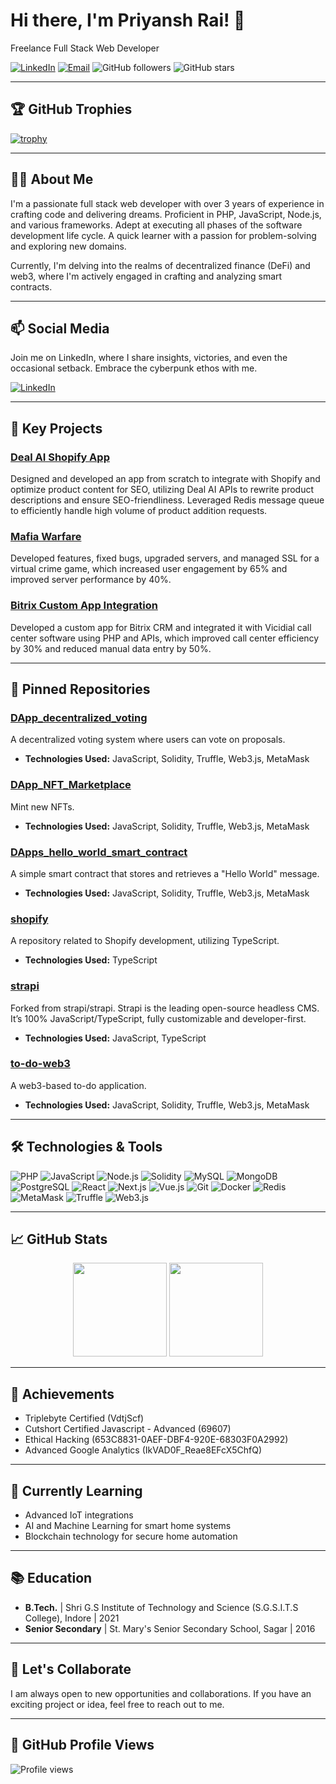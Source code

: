# Hi there, I'm Priyansh Rai! 👋

Freelance Full Stack Web Developer

[![LinkedIn](https://img.shields.io/badge/LinkedIn-Profile-blue)](https://www.linkedin.com/in/priyansh-rai-196515168)
[![Email](https://img.shields.io/badge/Email-rai.priyansh@yahoo.in-red)](mailto:rai.priyansh@yahoo.in)
![GitHub followers](https://img.shields.io/github/followers/priyanshrai?style=social)
![GitHub stars](https://img.shields.io/github/stars/priyanshrai?style=social)

---

## 🏆 GitHub Trophies
[![trophy](https://github-profile-trophy.vercel.app/?username=priyanshrai&title=Stars,Followers,Commits,Repositories,MultipleLang,PullRequest&theme=onedark)](https://github.com/ryo-ma/github-profile-trophy)

---

## 👨‍💻 About Me

I'm a passionate full stack web developer with over 3 years of experience in crafting code and delivering dreams. Proficient in PHP, JavaScript, Node.js, and various frameworks. Adept at executing all phases of the software development life cycle. A quick learner with a passion for problem-solving and exploring new domains.

Currently, I'm delving into the realms of decentralized finance (DeFi) and web3, where I'm actively engaged in crafting and analyzing smart contracts.

---

## 📫 Social Media
Join me on LinkedIn, where I share insights, victories, and even the occasional setback. Embrace the cyberpunk ethos with me.

[![LinkedIn](https://img.shields.io/badge/LinkedIn-Profile-blue?style=for-the-badge&logo=linkedin&logoColor=white)](https://www.linkedin.com/in/priyansh-rai-196515168)

---

## 🚀 Key Projects

### [Deal AI Shopify App](https://github.com/priyanshrai/deal-ai-shopify-app)
Designed and developed an app from scratch to integrate with Shopify and optimize product content for SEO, utilizing Deal AI APIs to rewrite product descriptions and ensure SEO-friendliness. Leveraged Redis message queue to efficiently handle high volume of product addition requests.

### [Mafia Warfare](https://github.com/priyanshrai/mafia-warfare)
Developed features, fixed bugs, upgraded servers, and managed SSL for a virtual crime game, which increased user engagement by 65% and improved server performance by 40%.

### [Bitrix Custom App Integration](https://github.com/priyanshrai/bitrix-custom-app)
Developed a custom app for Bitrix CRM and integrated it with Vicidial call center software using PHP and APIs, which improved call center efficiency by 30% and reduced manual data entry by 50%.

---

## 📌 Pinned Repositories

### [DApp_decentralized_voting](https://github.com/priyanshrai/DApp_decentralized_voting)
A decentralized voting system where users can vote on proposals.
- **Technologies Used:** JavaScript, Solidity, Truffle, Web3.js, MetaMask

### [DApp_NFT_Marketplace](https://github.com/priyanshrai/DApp_NFT_Marketplace)
Mint new NFTs.
- **Technologies Used:** JavaScript, Solidity, Truffle, Web3.js, MetaMask

### [DApps_hello_world_smart_contract](https://github.com/priyanshrai/DApps_hello_world_smart_contract)
A simple smart contract that stores and retrieves a "Hello World" message.
- **Technologies Used:** JavaScript, Solidity, Truffle, Web3.js, MetaMask

### [shopify](https://github.com/priyanshrai/shopify)
A repository related to Shopify development, utilizing TypeScript.
- **Technologies Used:** TypeScript

### [strapi](https://github.com/priyanshrai/strapi)
Forked from strapi/strapi. Strapi is the leading open-source headless CMS. It’s 100% JavaScript/TypeScript, fully customizable and developer-first.
- **Technologies Used:** JavaScript, TypeScript

### [to-do-web3](https://github.com/priyanshrai/to-do-web3)
A web3-based to-do application.
- **Technologies Used:** JavaScript, Solidity, Truffle, Web3.js, MetaMask

---

## 🛠️ Technologies & Tools

![PHP](https://img.shields.io/badge/PHP-777BB4?style=for-the-badge&logo=php&logoColor=white)
![JavaScript](https://img.shields.io/badge/JavaScript-F7DF1E?style=for-the-badge&logo=javascript&logoColor=black)
![Node.js](https://img.shields.io/badge/Node.js-339933?style=for-the-badge&logo=nodedotjs&logoColor=white)
![Solidity](https://img.shields.io/badge/Solidity-363636?style=for-the-badge&logo=solidity&logoColor=white)
![MySQL](https://img.shields.io/badge/MySQL-4479A1?style=for-the-badge&logo=mysql&logoColor=white)
![MongoDB](https://img.shields.io/badge/MongoDB-47A248?style=for-the-badge&logo=mongodb&logoColor=white)
![PostgreSQL](https://img.shields.io/badge/PostgreSQL-336791?style=for-the-badge&logo=postgresql&logoColor=white)
![React](https://img.shields.io/badge/React-61DAFB?style=for-the-badge&logo=react&logoColor=black)
![Next.js](https://img.shields.io/badge/Next.js-000000?style=for-the-badge&logo=nextdotjs&logoColor=white)
![Vue.js](https://img.shields.io/badge/Vue.js-4FC08D?style=for-the-badge&logo=vuedotjs&logoColor=white)
![Git](https://img.shields.io/badge/Git-F05032?style=for-the-badge&logo=git&logoColor=white)
![Docker](https://img.shields.io/badge/Docker-2496ED?style=for-the-badge&logo=docker&logoColor=white)
![Redis](https://img.shields.io/badge/Redis-DC382D?style=for-the-badge&logo=redis&logoColor=white)
![MetaMask](https://img.shields.io/badge/MetaMask-E2761B?style=for-the-badge&logo=metamask&logoColor=white)
![Truffle](https://img.shields.io/badge/Truffle-5E4692?style=for-the-badge&logo=truffle&logoColor=white)
![Web3.js](https://img.shields.io/badge/Web3.js-F16822?style=for-the-badge&logo=web3dotjs&logoColor=white)

---

## 📈 GitHub Stats

<div align="center">
  <img height="150em" src="https://github-readme-stats.vercel.app/api?username=priyanshrai&show_icons=true&theme=tokyonight&include_all_commits=true&count_private=true"/>
  <img height="150em" src="https://github-readme-stats.vercel.app/api/top-langs/?username=priyanshrai&layout=compact&langs_count=7&theme=tokyonight"/>
</div>

---

## 📜 Achievements

- Triplebyte Certified (VdtjScf)
- Cutshort Certified Javascript - Advanced (69607)
- Ethical Hacking (653C8831-0AEF-DBF4-920E-68303F0A2992)
- Advanced Google Analytics (IkVAD0F_Reae8EFcX5ChfQ)

---

## 🌱 Currently Learning

- Advanced IoT integrations
- AI and Machine Learning for smart home systems
- Blockchain technology for secure home automation

---

## 📚 Education

- **B.Tech.** | Shri G.S Institute of Technology and Science (S.G.S.I.T.S College), Indore | 2021
- **Senior Secondary** | St. Mary's Senior Secondary School, Sagar | 2016

---

## 🤝 Let's Collaborate

I am always open to new opportunities and collaborations. If you have an exciting project or idea, feel free to reach out to me.

---

## 🎨 GitHub Profile Views
![Profile views](https://komarev.com/ghpvc/?username=priyanshrai&style=for-the-badge&color=blue)

